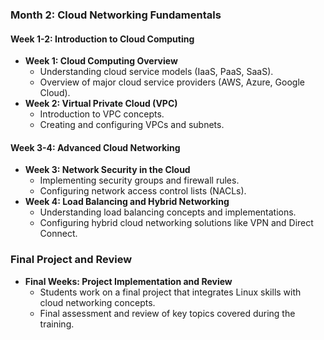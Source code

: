 ### Month 2: Cloud Networking Fundamentals
#### Week 1-2: Introduction to Cloud Computing
- **Week 1: Cloud Computing Overview**
    - Understanding cloud service models (IaaS, PaaS, SaaS).
    - Overview of major cloud service providers (AWS, Azure, Google Cloud).
- **Week 2: Virtual Private Cloud (VPC)**
    - Introduction to VPC concepts.
    - Creating and configuring VPCs and subnets.

#### Week 3-4: Advanced Cloud Networking
- **Week 3: Network Security in the Cloud**
    - Implementing security groups and firewall rules.
    - Configuring network access control lists (NACLs).
- **Week 4: Load Balancing and Hybrid Networking**
    - Understanding load balancing concepts and implementations.
    - Configuring hybrid cloud networking solutions like VPN and Direct Connect.

### Final Project and Review
- **Final Weeks: Project Implementation and Review**
    - Students work on a final project that integrates Linux skills with cloud networking concepts.
    - Final assessment and review of key topics covered during the training.
